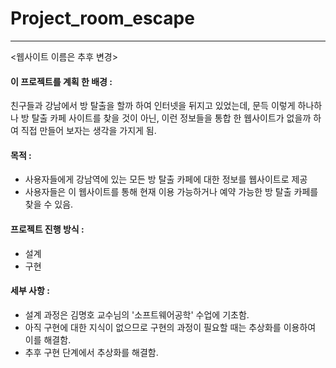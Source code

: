 # Project_room_escape

----------------------------------------------
<웹사이트 이름은 추후 변경>

#### 이 프로젝트를 계획 한 배경 :
  
  친구들과 강남에서 방 탈출을 할까 하여 인터넷을 뒤지고 있었는데,
  문득 이렇게 하나하나 방 탈출 카페 사이트를 찾을 것이 아닌, 이런 정보들을 통합 한 웹사이트가 없을까 하여 직접 만들어 보자는 생각을 가지게 됨. 
 
#### 목적 :
- 사용자들에게 강남역에 있는 모든 방 탈출 카페에 대한 정보를 웹사이트로 제공
 - 사용자들은 이 웹사이트를 통해 현재 이용 가능하거나 예약 가능한 방 탈출 카페를 찾을 수 있음.

 
#### 프로젝트 진행 방식 :
 - 설계
 - 구현


#### 세부 사항 :

  - 설계 과정은 김명호 교수님의 '소프트웨어공학' 수업에 기초함.
  - 아직 구현에 대한 지식이 없으므로 구현의 과정이 필요할 때는 추상화를 이용하여 이를 해결함.
  - 추후 구현 단계에서 추상화를 해결함.
